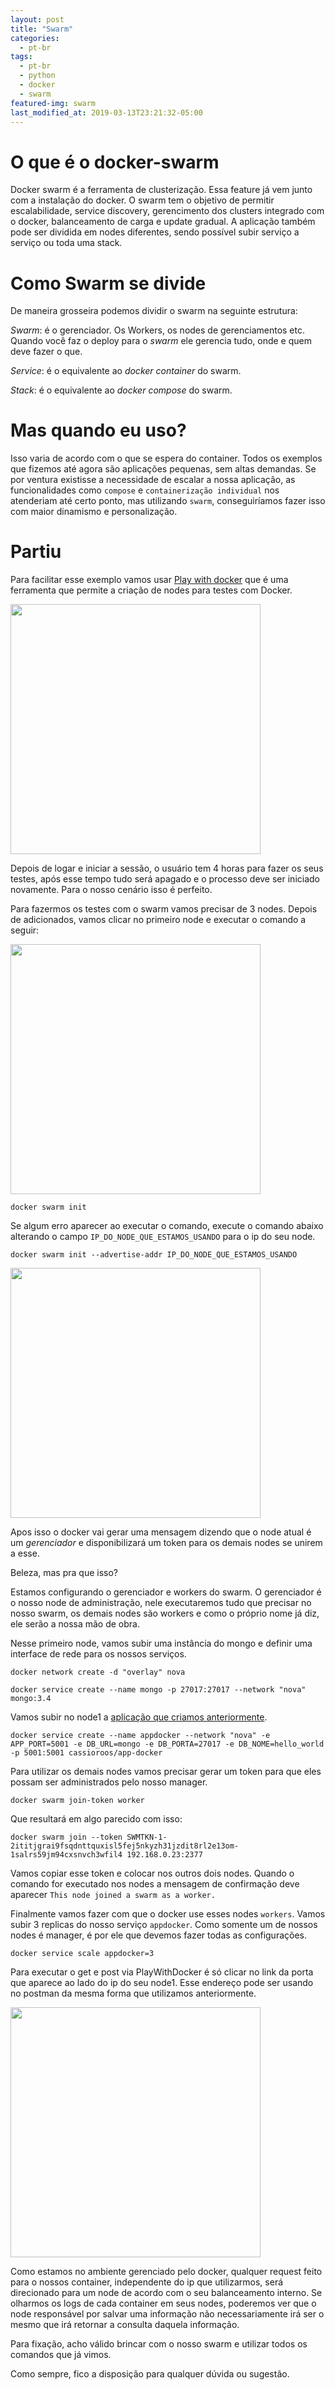 ```yaml
---
layout: post
title: "Swarm"
categories:
  - pt-br
tags:
  - pt-br
  - python
  - docker
  - swarm
featured-img: swarm
last_modified_at: 2019-03-13T23:21:32-05:00
---
```



# O que é o docker-swarm

Docker swarm é a ferramenta de clusterização. Essa feature já vem junto com a instalação do docker. O swarm tem o objetivo de permitir escalabilidade, service discovery, gerencimento dos clusters integrado com o docker, balanceamento de carga e update gradual.
A aplicação também pode ser dividida em nodes diferentes, sendo possível subir serviço a serviço ou toda uma stack.

# Como Swarm se divide

De maneira grosseira podemos dividir o swarm na seguinte estrutura:

*Swarm*: é o gerenciador. Os Workers, os nodes de gerenciamentos etc. Quando você faz o deploy para o *swarm* ele gerencia tudo, onde e quem deve fazer o que.

*Service*: é o equivalente ao *docker container* do swarm.

*Stack*: é o equivalente ao *docker compose* do swarm.

# Mas quando eu uso?

Isso varia de acordo com o que se espera do container. Todos os exemplos que fizemos até agora são aplicações pequenas, sem altas demandas. Se por ventura existisse a necessidade de escalar a nossa aplicação, as funcionalidades como `compose` e `containerização individual` nos atenderiam até certo ponto, mas utilizando `swarm`, conseguiríamos fazer isso com maior dinamismo e personalização.

# Partiu

Para facilitar esse exemplo vamos usar [Play with docker](https://labs.play-with-docker.com) que é uma ferramenta que permite a criação de nodes para testes com Docker. 

<img src="https://i.imgur.com/qPTzyoI.png" style="height:400px;"/>


Depois de logar e iniciar a sessão, o usuário tem 4 horas para fazer os seus testes, após esse tempo tudo será apagado e o processo deve ser iniciado novamente. Para o nosso cenário isso é perfeito.

Para fazermos os testes com o swarm vamos precisar de 3 nodes. Depois de adicionados, vamos clicar no primeiro node e executar o comando a seguir:

<img src="https://i.imgur.com/0bLKfGK.png" style="height:400px;"/>

```
docker swarm init
```

Se algum erro aparecer ao executar o comando, execute o comando abaixo alterando o campo `IP_DO_NODE_QUE_ESTAMOS_USANDO` para o ip do seu node.

```
docker swarm init --advertise-addr IP_DO_NODE_QUE_ESTAMOS_USANDO
```
<img src="https://i.imgur.com/UHxzNDV.png" style="height:400px;"/>

Apos isso o docker vai gerar uma mensagem dizendo que o node atual é um *gerenciador* e disponibilizará um token para os demais nodes se unirem a esse.

Beleza, mas pra que isso?

Estamos configurando o gerenciador e workers do swarm. O gerenciador é o nosso node de administração, nele executaremos tudo que precisar no nosso swarm, os demais nodes são workers e como o próprio nome já diz, ele serão a nossa mão de obra.

Nesse primeiro node, vamos subir uma instância do mongo e definir uma interface de rede para os nossos serviços.

```
docker network create -d "overlay" nova
```

```
docker service create --name mongo -p 27017:27017 --network "nova" mongo:3.4
```

Vamos subir no node1 a [aplicação que criamos anteriormente](http://cassioroos.com/pt-br/2019/02/10/Docker-compose.html).

```
docker service create --name appdocker --network "nova" -e APP_PORT=5001 -e DB_URL=mongo -e DB_PORTA=27017 -e DB_NOME=hello_world -p 5001:5001 cassioroos/app-docker
```

Para utilizar os demais nodes vamos precisar gerar um token para que eles possam ser administrados pelo nosso manager.

```
docker swarm join-token worker
```

Que resultará em algo parecido com isso:

```
docker swarm join --token SWMTKN-1-2ititjgrai9fsqdnttquxisl5fej5nkyzh31jzdit8rl2e13om-1salrs59jm94cxsnvch3wfil4 192.168.0.23:2377
```

Vamos copiar esse token e colocar nos outros dois nodes. Quando o comando for executado nos nodes a mensagem de confirmação deve aparecer `This node joined a swarm as a worker.`

Finalmente vamos fazer com que o docker use esses nodes `workers`. Vamos subir 3 replicas do nosso serviço `appdocker`. Como somente um de nossos nodes é manager, é por ele que devemos fazer todas as configurações.

```
docker service scale appdocker=3
```

Para executar o get e post via PlayWithDocker é só clicar no link da porta que aparece ao lado do ip do seu node1. Esse endereço pode ser usando no postman da mesma forma que utilizamos anteriormente.

<img src="https://i.imgur.com/yuFvafG.png" style="height:400px;"/>

Como estamos no ambiente gerenciado pelo docker, qualquer request feito para o nossos container, independente do ip que utilizarmos, será direcionado para um node de acordo com o seu balanceamento interno. Se olharmos os logs de cada container em seus nodes, poderemos ver que o node responsável por salvar uma informação não necessariamente irá ser o mesmo que irá retornar a consulta daquela informação.

Para fixação, acho válido brincar com o nosso swarm e utilizar todos os comandos que já vimos.

Como sempre, fico a disposição para qualquer dúvida ou sugestão.
